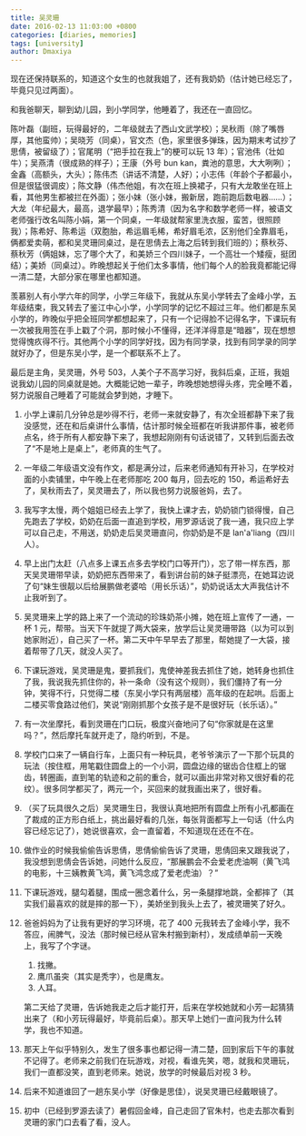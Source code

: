 ```yaml
---
title: 吴灵珊
date: 2016-02-13 11:03:00 +0800
categories: [diaries, memories]
tags: [university]
author: Dmaxiya
---
```


现在还保持联系的，知道这个女生的也就我姐了，还有我奶奶（估计她已经忘了，毕竟只见过两面）。

和我爸聊天，聊到幼儿园，到小学同学，他睡着了，我还在一直回忆。

陈叶磊（副班，玩得最好的，二年级就去了西山文武学校）；吴秋雨（除了嘴唇厚，其他蛮帅）；吴晓芳（同桌），官文杰（色，家里很多弹珠，因为期末考试抄了思倩，被留级了）；官尾明（“把手拉在我上”的梗可以玩 13 年）；官池伟（壮如牛）；吴燕清（很成熟的样子）；王康（外号 bun kan，粪池的意思，大大咧咧）；金鑫（高额头，大头）；陈伟杰（讲话不清楚，人好）；小志伟（年龄个子都最小，但是很猛很调皮）；陈文静（伟杰他姐，有次在班上换裙子，只有大龙敢坐在班上看，其他男生都被拦在外面）；张小妹（张小妹，搬新居，跑前跑后数电器……）；大龙（年纪最大，最高，退学最早）；陈秀清（因为名字和数学老师一样，被语文老师强行改名叫陈小娟，第一个同桌，一年级就帮家里洗衣服，蛮苦，很照顾我）；陈希好、陈希运（双胞胎，希运眉毛稀，希好眉毛浓，区别他们全靠眉毛，俩都爱卖萌，都和吴灵珊同桌过，是在思倩去上海之后转到我们班的）；蔡秋芬、蔡秋芳（俩姐妹，忘了哪个大了，和美娇三个四川妹子，一个高壮一个矮瘦，挺团结）；美娇（同桌过）。昨晚想起关于他们太多事情，他们每个人的脸我竟都能记得一清二楚，大部分家在哪里也都知道。

羡慕别人有小学六年的同学，小学三年级下，我就从东吴小学转去了金峰小学，五年级结束，我又转去了鉴江中心小学，小学同学的记忆不超过三年。他们都是东吴小学的，昨晚似乎把全班同学都想起来了，只有一个记得脸不记得名字，下课玩有一次被我用签在手上戳了个洞，那时候小不懂得，还洋洋得意是“暗器”，现在想想觉得愧疚得不行。其他两个小学的同学好找，因为有同学录，找到有同学录的同学就好办了，但是东吴小学，是一个都联系不上了。



最后是主角，吴灵珊，外号 503，人美个子不高学习好，我斜后桌，正班，我姐说我幼儿园的同桌就是她。大概能记她一辈子，昨晚想她想得头疼，完全睡不着，努力说服自己睡着了可能就会梦到她，才睡下。 

1. 小学上课前几分钟总是吵得不行，老师一来就安静了，有次全班都静下来了我没感觉，还在和后桌讲什么事情，估计那时候全班都在听我讲那件事，被老师点名，终于所有人都安静下来了，我想起刚刚有句话说错了，又转到后面去改了“不是地上是桌上”，老师真的生气了。

2. 一年级二年级语文没有作文，都是满分过，后来老师通知有开补习，在学校对面的小卖铺里，中午晚上在老师那吃 200 每月，回去吃的 150，希运希好去了，吴秋雨去了，吴灵珊去了，所以我也努力说服爸妈，去了。

3. 我写字太慢，两个姐姐已经去上学了，我快上课才去，奶奶锁门锁得慢，自己先跑去了学校，奶奶在后面一直追到学校，用罗源话说了我一通，我只应上学可以自己走，不用送，奶奶走后吴灵珊直问，你奶奶是不是 lan'a'liang（四川人）。

4. 早上出门太赶（八点多上课五点多去学校门口等开门），忘了带一样东西，那天吴灵珊带早读，奶奶把东西带来了，看到讲台前的妹子挺漂亮，在她耳边说了句“妹生很靓以后给展鹏做老婆哈（用长乐话）”，奶奶说话太大声我估计不止我听到了。

5. 吴灵珊来上学的路上来了一个流动的珍珠奶茶小摊，她在班上宣传了一通，一杯 1 元，帮带。当天下午就提了两大袋来，放学后让吴灵珊带路（以为可以到她家附近），自己买了一杯。第二天中午早早去了那里，帮她提了一大袋，接着帮带了几天，就没人买了。

6. 下课玩游戏，吴灵珊是鬼，要抓我们，鬼使神差我去抓住了她，她转身也抓住了我，我说我先抓住你的，补一条命（没有这个规则），我们僵持了有一分钟，笑得不行，只觉得二楼（东吴小学只有两层楼）高年级的在起哄。后面上二楼买零食路过他们，笑说“刚刚抓那个女孩子是不是很好玩（长乐话）。”

7. 有一次坐摩托，看到灵珊在门口玩，极度兴奋地问了句“你家就是在这里吗？”，然后摩托车就开走了，隐约听到，不是。

8. 学校门口来了一辆自行车，上面只有一种玩具，老爷爷演示了一下那个玩具的玩法（按住框，用笔戳住圆盘上的一个小洞，圆盘边缘的锯齿合住框上的锯齿，转圈画，直到笔的轨迹和之前的重合，就可以画出非常对称又很好看的花纹）。很多同学都买了，两元一个，买回来的就我画出来了，很好看。

9. （买了玩具很久之后）吴灵珊生日，我很认真地把所有圆盘上所有小孔都画在了裁成的正方形白纸上，挑出最好看的几张，每张背面都写上一句话（什么内容已经忘记了），她说很喜欢，会一直留着，不知道现在还在不在。

10. 做作业的时候我偷偷告诉思倩，思倩偷偷告诉了灵珊，思倩回来又跟我说了，我没想到思倩会告诉她，问她什么反应，“那展鹏会不会爱老虎油啊（黄飞鸿的电影，十三姨教黄飞鸿，黄飞鸿念成了爱老虎油）？”

11. 下课玩游戏，腿勾着腿，围成一圈念着什么，另一条腿撑地跳，全都摔了（其实我们最喜欢的就是摔的那一下），美娇坐到我头上去了，被灵珊笑了好久。

12. 爸爸妈妈为了让我有更好的学习环境，花了 400 元我转去了金峰小学，我不答应，闹脾气，没法（那时候已经从官朱村搬到新村），发成绩单前一天晚上，我写了个字谜。

    1. 找撇。
    2. 鹰爪虽突（其实是秃字），也是鹰友。
    3. 人耳。

    第二天给了灵珊，告诉她我走之后才能打开，后来在学校她就和小芳一起猜猜出来了（和小芳玩得最好，毕竟前后桌）。那天早上她们一直问我为什么转学，我也不知道。

13. 那天上午似乎特别久，发生了很多事也都记得一清二楚，回到家后下午的事就不记得了。老师来之前我们在玩游戏，对视，看谁先笑，嗯，就我和灵珊玩，我们一直都没笑，直到老师来。她说，放学的时候最后对视 3 秒。
14. 后来不知道谁回了一趟东吴小学（好像是思佳），说吴灵珊已经戴眼镜了。
15. 初中（已经到罗源去读了）暑假回金峰，自己走回了官朱村，也走去那次看到灵珊的家门口去看了看，没人。